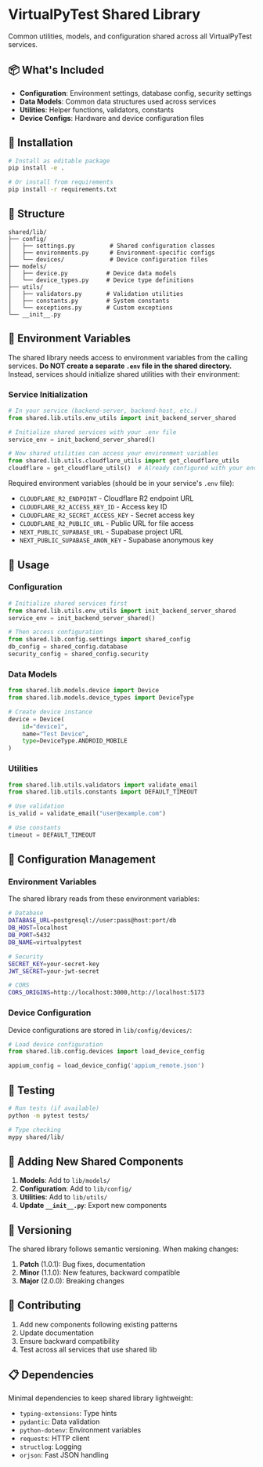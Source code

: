 # VirtualPyTest Shared Library

Common utilities, models, and configuration shared across all VirtualPyTest services.

## 📦 **What's Included**

- **Configuration**: Environment settings, database config, security settings
- **Data Models**: Common data structures used across services
- **Utilities**: Helper functions, validators, constants
- **Device Configs**: Hardware and device configuration files

## 🔧 **Installation**

```bash
# Install as editable package
pip install -e .

# Or install from requirements
pip install -r requirements.txt
```

## 📁 **Structure**

```
shared/lib/
├── config/
│   ├── settings.py          # Shared configuration classes
│   ├── environments.py      # Environment-specific configs
│   └── devices/             # Device configuration files
├── models/
│   ├── device.py           # Device data models
│   └── device_types.py     # Device type definitions
├── utils/
│   ├── validators.py       # Validation utilities
│   ├── constants.py        # System constants
│   └── exceptions.py       # Custom exceptions
└── __init__.py
```

## 🔧 **Environment Variables**

The shared library needs access to environment variables from the calling services. **Do NOT create a separate `.env` file in the shared directory.** Instead, services should initialize shared utilities with their environment:

### Service Initialization
```python
# In your service (backend-server, backend-host, etc.)
from shared.lib.utils.env_utils import init_backend_server_shared

# Initialize shared services with your .env file
service_env = init_backend_server_shared()

# Now shared utilities can access your environment variables
from shared.lib.utils.cloudflare_utils import get_cloudflare_utils
cloudflare = get_cloudflare_utils()  # Already configured with your env
```

Required environment variables (should be in your service's `.env` file):
- `CLOUDFLARE_R2_ENDPOINT` - Cloudflare R2 endpoint URL
- `CLOUDFLARE_R2_ACCESS_KEY_ID` - Access key ID
- `CLOUDFLARE_R2_SECRET_ACCESS_KEY` - Secret access key  
- `CLOUDFLARE_R2_PUBLIC_URL` - Public URL for file access
- `NEXT_PUBLIC_SUPABASE_URL` - Supabase project URL
- `NEXT_PUBLIC_SUPABASE_ANON_KEY` - Supabase anonymous key

## 🚀 **Usage**

### Configuration
```python
# Initialize shared services first
from shared.lib.utils.env_utils import init_backend_server_shared
service_env = init_backend_server_shared()

# Then access configuration
from shared.lib.config.settings import shared_config
db_config = shared_config.database
security_config = shared_config.security
```

### Data Models
```python
from shared.lib.models.device import Device
from shared.lib.models.device_types import DeviceType

# Create device instance
device = Device(
    id="device1",
    name="Test Device",
    type=DeviceType.ANDROID_MOBILE
)
```

### Utilities
```python
from shared.lib.utils.validators import validate_email
from shared.lib.utils.constants import DEFAULT_TIMEOUT

# Use validation
is_valid = validate_email("user@example.com")

# Use constants
timeout = DEFAULT_TIMEOUT
```

## 🔧 **Configuration Management**

### Environment Variables
The shared library reads from these environment variables:

```bash
# Database
DATABASE_URL=postgresql://user:pass@host:port/db
DB_HOST=localhost
DB_PORT=5432
DB_NAME=virtualpytest

# Security
SECRET_KEY=your-secret-key
JWT_SECRET=your-jwt-secret

# CORS
CORS_ORIGINS=http://localhost:3000,http://localhost:5173
```

### Device Configuration
Device configurations are stored in `lib/config/devices/`:

```python
# Load device configuration
from shared.lib.config.devices import load_device_config

appium_config = load_device_config('appium_remote.json')
```

## 🧪 **Testing**

```bash
# Run tests (if available)
python -m pytest tests/

# Type checking
mypy shared/lib/
```

## 📝 **Adding New Shared Components**

1. **Models**: Add to `lib/models/`
2. **Configuration**: Add to `lib/config/`
3. **Utilities**: Add to `lib/utils/`
4. **Update `__init__.py`**: Export new components

## 🔄 **Versioning**

The shared library follows semantic versioning. When making changes:

1. **Patch** (1.0.1): Bug fixes, documentation
2. **Minor** (1.1.0): New features, backward compatible
3. **Major** (2.0.0): Breaking changes

## 🤝 **Contributing**

1. Add new components following existing patterns
2. Update documentation
3. Ensure backward compatibility
4. Test across all services that use shared lib

## 📋 **Dependencies**

Minimal dependencies to keep shared library lightweight:

- `typing-extensions`: Type hints
- `pydantic`: Data validation
- `python-dotenv`: Environment variables
- `requests`: HTTP client
- `structlog`: Logging
- `orjson`: Fast JSON handling 